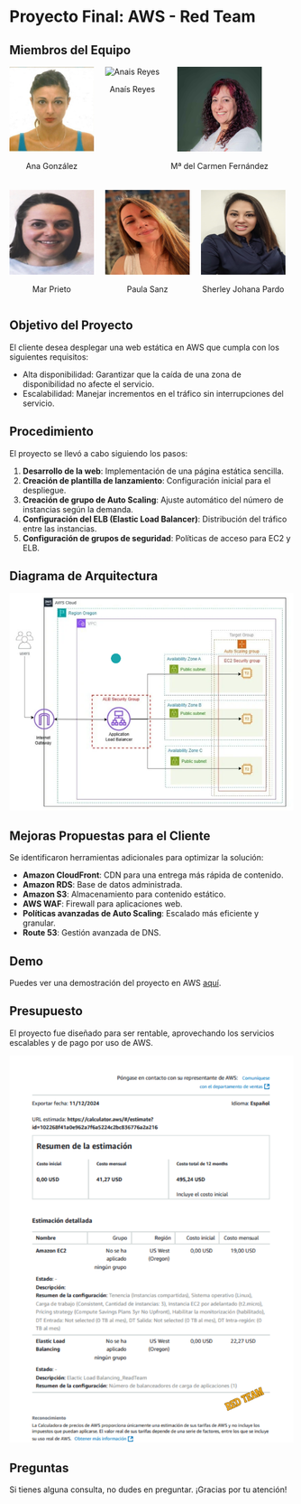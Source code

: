 # Proyecto Final: AWS - Red Team

## Miembros del Equipo

<div style="display: flex; flex-wrap: wrap; gap: 20px;">
  <div style="text-align: center;">
    <img src="IntegrantesProyecto/AnaGonzalezBueno.jpg" alt="Ana Gonzalez" width="150" height="150">
    <p>Ana González</p>
  </div>
  <div style="text-align: center;">
    <img src="IntegrantesProyecto/AnaisReyes.jpg" alt="Anais Reyes" width="150" height="150">
    <p>Anaís Reyes</p>
  </div>
  <div style="text-align: center;">
    <img src="IntegrantesProyecto/MariaDelCarmenFernadez.jpg" alt="Maria Del Carmen" width="150" height="150">
    <p>Mª del Carmen Fernández</p>
  </div>
  <div style="text-align: center;">
    <img src="IntegrantesProyecto/MarPrietp.png" alt="Mar Prieto" width="150" height="150">
    <p>Mar Prieto</p>
  </div>
  <div style="text-align: center;">
    <img src="IntegrantesProyecto/PaulaSanz.jpg" alt="Paula Sanz" width="150" height="150">
    <p>Paula Sanz</p>
  </div>
  <div style="text-align: center;">
    <img src="IntegrantesProyecto/SherleyJohanaPardo.jpg" alt="Sherley Johana Pardo" width="150" height="150">
    <p>Sherley Johana Pardo</p>
  </div>
</div>

## Objetivo del Proyecto
El cliente desea desplegar una web estática en AWS que cumpla con los siguientes requisitos:
- Alta disponibilidad: Garantizar que la caída de una zona de disponibilidad no afecte el servicio.
- Escalabilidad: Manejar incrementos en el tráfico sin interrupciones del servicio.

## Procedimiento
El proyecto se llevó a cabo siguiendo los pasos:

1. **Desarrollo de la web**: Implementación de una página estática sencilla.
2. **Creación de plantilla de lanzamiento**: Configuración inicial para el despliegue.
3. **Creación de grupo de Auto Scaling**: Ajuste automático del número de instancias según la demanda.
4. **Configuración del ELB (Elastic Load Balancer)**: Distribución del tráfico entre las instancias.
5. **Configuración de grupos de seguridad**: Políticas de acceso para EC2 y ELB.

## Diagrama de Arquitectura
![Diagrama de Arquitectura](architecture-diagram.png)

## Mejoras Propuestas para el Cliente
Se identificaron herramientas adicionales para optimizar la solución:
- **Amazon CloudFront**: CDN para una entrega más rápida de contenido.
- **Amazon RDS**: Base de datos administrada.
- **Amazon S3**: Almacenamiento para contenido estático.
- **AWS WAF**: Firewall para aplicaciones web.
- **Políticas avanzadas de Auto Scaling**: Escalado más eficiente y granular.
- **Route 53**: Gestión avanzada de DNS.

## Demo
Puedes ver una demostración del proyecto en AWS [aquí](https://youtu.be/vYToZIg20BM).

## Presupuesto
El proyecto fue diseñado para ser rentable, aprovechando los servicios escalables y de pago por uso de AWS.

![Presupuesto Arquitectura](PresupuestoAquitectura.png)

## Preguntas
Si tienes alguna consulta, no dudes en preguntar. ¡Gracias por tu atención!

